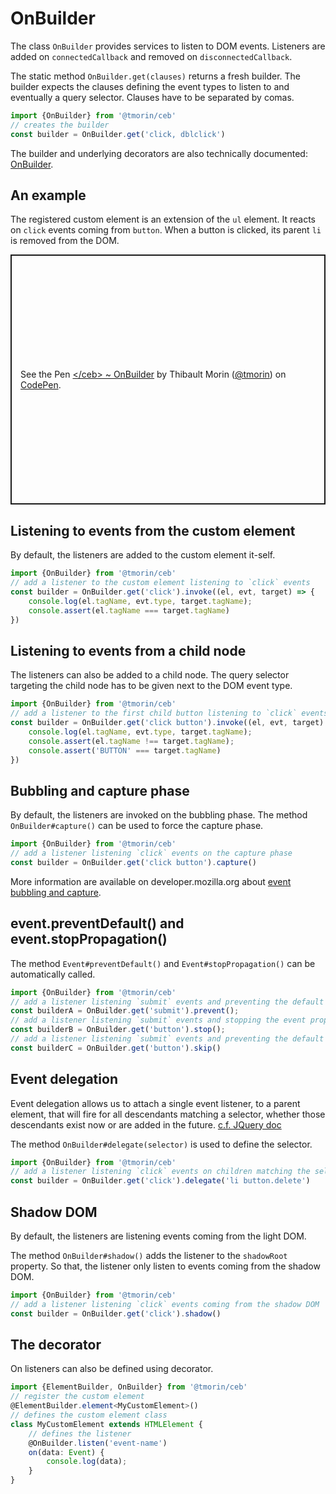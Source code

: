 # OnBuilder

The class `OnBuilder` provides services to listen to DOM events.
Listeners are added on `connectedCallback` and removed on `disconnectedCallback`.

The static method `OnBuilder.get(clauses)` returns a fresh builder.
The builder expects the clauses defining the event types to listen to and eventually a query selector.
Clauses have to be separated by comas.

```typescript
import {OnBuilder} from '@tmorin/ceb'
// creates the builder
const builder = OnBuilder.get('click, dblclick')
```

The builder and underlying decorators are also technically documented: [OnBuilder](../api/classes/OnBuilder.html).

## An example

The registered custom element is an extension of the `ul` element.
It reacts on `click` events coming from `button`.
When a button is clicked, its parent `li` is removed from the DOM.

<p class="codepen" data-height="400" data-theme-id="light" data-default-tab="js,result" data-slug-hash="LYERaao" data-editable="true" data-user="tmorin" style="height: 400px; box-sizing: border-box; display: flex; align-items: center; justify-content: center; border: 2px solid; margin: 1em 0; padding: 1em;">
  <span>See the Pen <a href="https://codepen.io/tmorin/pen/LYERaao">
  &lt;/ceb&gt; ~ OnBuilder</a> by Thibault Morin (<a href="https://codepen.io/tmorin">@tmorin</a>)
  on <a href="https://codepen.io">CodePen</a>.</span>
</p>
<script async src="https://cpwebassets.codepen.io/assets/embed/ei.js"></script>

## Listening to events from the custom element

By default, the listeners are added to the custom element it-self.

```typescript
import {OnBuilder} from '@tmorin/ceb'
// add a listener to the custom element listening to `click` events
const builder = OnBuilder.get('click').invoke((el, evt, target) => {
    console.log(el.tagName, evt.type, target.tagName);
    console.assert(el.tagName === target.tagName)
})
```

## Listening to events from a child node

The listeners can also be added to a child node.
The query selector targeting the child node has to be given next to the DOM event type.

```typescript
import {OnBuilder} from '@tmorin/ceb'
// add a listener to the first child button listening to `click` events
const builder = OnBuilder.get('click button').invoke((el, evt, target) => {
    console.log(el.tagName, evt.type, target.tagName);
    console.assert(el.tagName !== target.tagName);
    console.assert('BUTTON' === target.tagName)
})
```

## Bubbling and capture phase

By default, the listeners are invoked on the bubbling phase.
The method `OnBuilder#capture()` can be used to force the capture phase.

```typescript
import {OnBuilder} from '@tmorin/ceb'
// add a listener listening `click` events on the capture phase
const builder = OnBuilder.get('click button').capture()
```

More information are available on developer.mozilla.org about [event bubbling and capture].

[Event bubbling and capture]: https://developer.mozilla.org/en-US/docs/Learn/JavaScript/Building_blocks/Events#Event_bubbling_and_capture

## event.preventDefault() and event.stopPropagation()

The method `Event#preventDefault()` and `Event#stopPropagation()` can be automatically called.

```typescript
import {OnBuilder} from '@tmorin/ceb'
// add a listener listening `submit` events and preventing the default behavior
const builderA = OnBuilder.get('submit').prevent();
// add a listener listening `submit` events and stopping the event propagation
const builderB = OnBuilder.get('button').stop();
// add a listener listening `submit` events and preventing the default behavior as well as stopping the event propagation
const builderC = OnBuilder.get('button').skip()
```

## Event delegation

Event delegation allows us to attach a single event listener, to a parent element, that will fire for all descendants matching a selector, whether those descendants exist now or are added in the future.
[c.f. JQuery doc](https://learn.jquery.com/events/event-delegation)

The method `OnBuilder#delegate(selector)` is used to define the selector.

```typescript
import {OnBuilder} from '@tmorin/ceb'
// add a listener listening `click` events on children matching the selector `li button.delete`
const builder = OnBuilder.get('click').delegate('li button.delete')
```

## Shadow DOM

By default, the listeners are listening events coming from the light DOM.

The method `OnBuilder#shadow()` adds the listener to the `shadowRoot` property.
So that, the listener only listen to events coming from the shadow DOM.

```typescript
import {OnBuilder} from '@tmorin/ceb'
// add a listener listening `click` events coming from the shadow DOM
const builder = OnBuilder.get('click').shadow()
```

## The decorator

On listeners can also be defined using decorator.

```typescript
import {ElementBuilder, OnBuilder} from '@tmorin/ceb'
// register the custom element
@ElementBuilder.element<MyCustomElement>()
// defines the custom element class
class MyCustomElement extends HTMLElement {
    // defines the listener
    @OnBuilder.listen('event-name')
    on(data: Event) {
        console.log(data);
    }
}
```
